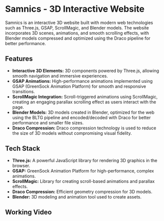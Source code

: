 # Samnics - 3D Interactive Website

Samnics is an interactive 3D website built with modern web technologies such as Three.js, GSAP, ScrollMagic, and Blender models. The website incorporates 3D scenes, animations, and smooth scrolling effects, with Blender models compressed and optimized using the Draco pipeline for better performance.

## Features

- **Interactive 3D Elements:** 3D components powered by Three.js, allowing smooth navigation and immersive experiences.
- **GSAP Animations:** High-performance animations implemented using GSAP (GreenSock Animation Platform) for smooth and responsive transitions.
- **ScrollMagic Integration:** Scroll-triggered animations using ScrollMagic, creating an engaging parallax scrolling effect as users interact with the page.
- **Blender Models:** 3D models created in Blender, optimized for the web using the BLTG pipeline and encoded/decoded with Draco for better performance and smaller file sizes.
- **Draco Compression:** Draco compression technology is used to reduce the size of 3D models without compromising visual fidelity.

## Tech Stack

- **Three.js:** A powerful JavaScript library for rendering 3D graphics in the browser.
- **GSAP:** GreenSock Animation Platform for high-performance, complex animations.
- **ScrollMagic:** Library for creating scroll-based animations and parallax effects.
- **Draco Compression:** Efficient geometry compression for 3D models.
- **Blender:** 3D modeling and animation tool used to create assets.

## Working Video

